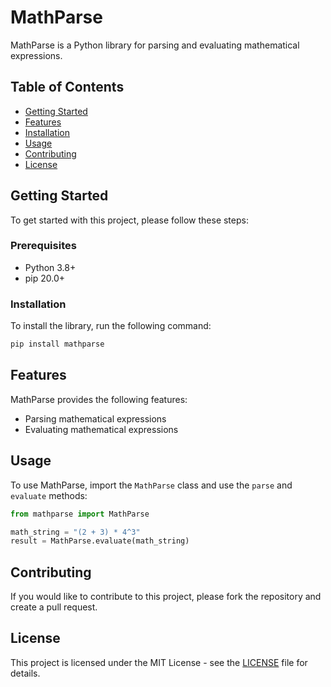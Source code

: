 # MathParse

MathParse is a Python library for parsing and evaluating mathematical expressions.

## Table of Contents

* [Getting Started](#getting-started)
* [Features](#features)
* [Installation](#installation)
* [Usage](#usage)
* [Contributing](#contributing)
* [License](#license)

## Getting Started

To get started with this project, please follow these steps:

### Prerequisites

* Python 3.8+
* pip 20.0+

### Installation

To install the library, run the following command:
```bash
pip install mathparse
```

## Features

MathParse provides the following features:

* Parsing mathematical expressions
* Evaluating mathematical expressions

## Usage

To use MathParse, import the `MathParse` class and use the `parse` and `evaluate` methods:
```python
from mathparse import MathParse

math_string = "(2 + 3) * 4^3"
result = MathParse.evaluate(math_string)
```

## Contributing

If you would like to contribute to this project, please fork the repository and create a pull request.

## License

This project is licensed under the MIT License - see the [LICENSE](LICENSE) file for details.

